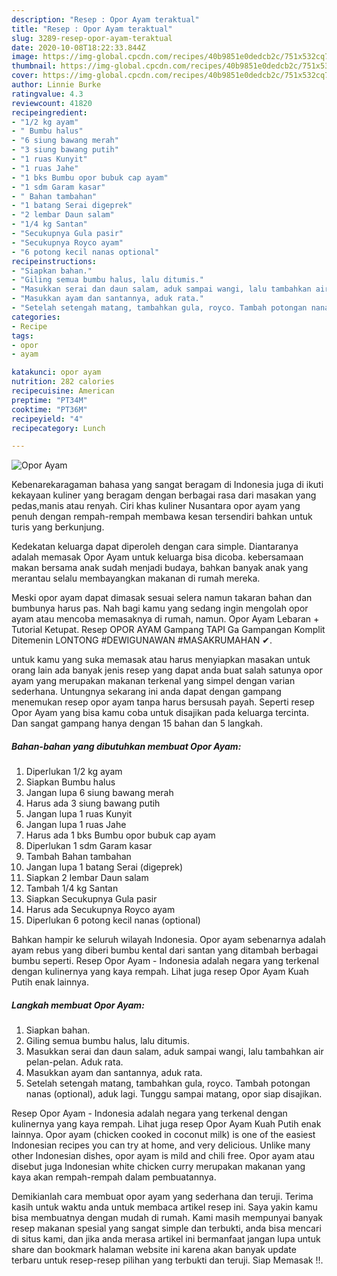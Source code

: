 ```yaml
---
description: "Resep : Opor Ayam teraktual"
title: "Resep : Opor Ayam teraktual"
slug: 3289-resep-opor-ayam-teraktual
date: 2020-10-08T18:22:33.844Z
image: https://img-global.cpcdn.com/recipes/40b9851e0dedcb2c/751x532cq70/opor-ayam-foto-resep-utama.jpg
thumbnail: https://img-global.cpcdn.com/recipes/40b9851e0dedcb2c/751x532cq70/opor-ayam-foto-resep-utama.jpg
cover: https://img-global.cpcdn.com/recipes/40b9851e0dedcb2c/751x532cq70/opor-ayam-foto-resep-utama.jpg
author: Linnie Burke
ratingvalue: 4.3
reviewcount: 41820
recipeingredient:
- "1/2 kg ayam"
- " Bumbu halus"
- "6 siung bawang merah"
- "3 siung bawang putih"
- "1 ruas Kunyit"
- "1 ruas Jahe"
- "1 bks Bumbu opor bubuk cap ayam"
- "1 sdm Garam kasar"
- " Bahan tambahan"
- "1 batang Serai digeprek"
- "2 lembar Daun salam"
- "1/4 kg Santan"
- "Secukupnya Gula pasir"
- "Secukupnya Royco ayam"
- "6 potong kecil nanas optional"
recipeinstructions:
- "Siapkan bahan."
- "Giling semua bumbu halus, lalu ditumis."
- "Masukkan serai dan daun salam, aduk sampai wangi, lalu tambahkan air pelan-pelan. Aduk rata."
- "Masukkan ayam dan santannya, aduk rata."
- "Setelah setengah matang, tambahkan gula, royco. Tambah potongan nanas (optional), aduk lagi. Tunggu sampai matang, opor siap disajikan."
categories:
- Recipe
tags:
- opor
- ayam

katakunci: opor ayam 
nutrition: 282 calories
recipecuisine: American
preptime: "PT34M"
cooktime: "PT36M"
recipeyield: "4"
recipecategory: Lunch

---
```



![Opor Ayam](https://img-global.cpcdn.com/recipes/40b9851e0dedcb2c/751x532cq70/opor-ayam-foto-resep-utama.jpg)

Kebenarekaragaman bahasa yang sangat beragam di Indonesia juga di ikuti kekayaan kuliner yang beragam dengan berbagai rasa dari masakan yang pedas,manis atau renyah. Ciri khas kuliner Nusantara opor ayam yang penuh dengan rempah-rempah membawa kesan tersendiri bahkan untuk turis yang berkunjung.


Kedekatan keluarga dapat diperoleh dengan cara simple. Diantaranya adalah memasak Opor Ayam untuk keluarga bisa dicoba. kebersamaan makan bersama anak sudah menjadi budaya, bahkan banyak anak yang merantau selalu membayangkan makanan di rumah mereka.

Meski opor ayam dapat dimasak sesuai selera namun takaran bahan dan bumbunya harus pas. Nah bagi kamu yang sedang ingin mengolah opor ayam atau mencoba memasaknya di rumah, namun. Opor Ayam Lebaran + Tutorial Ketupat. Resep OPOR AYAM Gampang TAPI Ga Gampangan Komplit Ditemenin LONTONG #DEWIGUNAWAN #MASAKRUMAHAN ✔.

untuk kamu yang suka memasak atau harus menyiapkan masakan untuk orang lain ada banyak jenis resep yang dapat anda buat salah satunya opor ayam yang merupakan makanan terkenal yang simpel dengan varian sederhana. Untungnya sekarang ini anda dapat dengan gampang menemukan resep opor ayam tanpa harus bersusah payah.
Seperti resep Opor Ayam yang bisa kamu coba untuk disajikan pada keluarga tercinta. Dan sangat gampang hanya dengan 15 bahan dan 5 langkah.


<!--inarticleads1-->

##### Bahan-bahan yang dibutuhkan membuat Opor Ayam:

1. Diperlukan 1/2 kg ayam
1. Siapkan  Bumbu halus
1. Jangan lupa 6 siung bawang merah
1. Harus ada 3 siung bawang putih
1. Jangan lupa 1 ruas Kunyit
1. Jangan lupa 1 ruas Jahe
1. Harus ada 1 bks Bumbu opor bubuk cap ayam
1. Diperlukan 1 sdm Garam kasar
1. Tambah  Bahan tambahan
1. Jangan lupa 1 batang Serai (digeprek)
1. Siapkan 2 lembar Daun salam
1. Tambah 1/4 kg Santan
1. Siapkan Secukupnya Gula pasir
1. Harus ada Secukupnya Royco ayam
1. Diperlukan 6 potong kecil nanas (optional)


Bahkan hampir ke seluruh wilayah Indonesia. Opor ayam sebenarnya adalah ayam rebus yang diberi bumbu kental dari santan yang ditambah berbagai bumbu seperti. Resep Opor Ayam - Indonesia adalah negara yang terkenal dengan kulinernya yang kaya rempah. Lihat juga resep Opor Ayam Kuah Putih enak lainnya. 

<!--inarticleads2-->

##### Langkah membuat  Opor Ayam:

1. Siapkan bahan.
1. Giling semua bumbu halus, lalu ditumis.
1. Masukkan serai dan daun salam, aduk sampai wangi, lalu tambahkan air pelan-pelan. Aduk rata.
1. Masukkan ayam dan santannya, aduk rata.
1. Setelah setengah matang, tambahkan gula, royco. Tambah potongan nanas (optional), aduk lagi. Tunggu sampai matang, opor siap disajikan.


Resep Opor Ayam - Indonesia adalah negara yang terkenal dengan kulinernya yang kaya rempah. Lihat juga resep Opor Ayam Kuah Putih enak lainnya. Opor ayam (chicken cooked in coconut milk) is one of the easiest Indonesian recipes you can try at home, and very delicious. Unlike many other Indonesian dishes, opor ayam is mild and chili free. Opor ayam atau disebut juga Indonesian white chicken curry merupakan makanan yang kaya akan rempah-rempah dalam pembuatannya. 

Demikianlah cara membuat opor ayam yang sederhana dan teruji. Terima kasih untuk waktu anda untuk membaca artikel resep ini. Saya yakin kamu bisa membuatnya dengan mudah di rumah. Kami masih mempunyai banyak resep makanan spesial yang sangat simple dan terbukti, anda bisa mencari di situs kami, dan jika anda merasa artikel ini bermanfaat jangan lupa untuk share dan bookmark halaman website ini karena akan banyak update terbaru untuk resep-resep pilihan yang terbukti dan teruji. Siap Memasak !!. 
